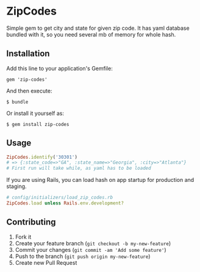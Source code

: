 # ZipCodes

Simple gem to get city and state for given zip code. It has yaml database bundled with it, so you need several mb of memory for whole hash.

## Installation

Add this line to your application's Gemfile:

    gem 'zip-codes'

And then execute:

    $ bundle

Or install it yourself as:

    $ gem install zip-codes

## Usage

```ruby
ZipCodes.identify('30301')
# => {:state_code=>"GA", :state_name=>"Georgia", :city=>"Atlanta"}
# First run will take while, as yaml has to be loaded
```

If you are using Rails, you can load hash on app startup for production and staging.
```ruby
# config/initializers/load_zip_codes.rb
ZipCodes.load unless Rails.env.development?
```

## Contributing

1. Fork it
2. Create your feature branch (`git checkout -b my-new-feature`)
3. Commit your changes (`git commit -am 'Add some feature'`)
4. Push to the branch (`git push origin my-new-feature`)
5. Create new Pull Request
